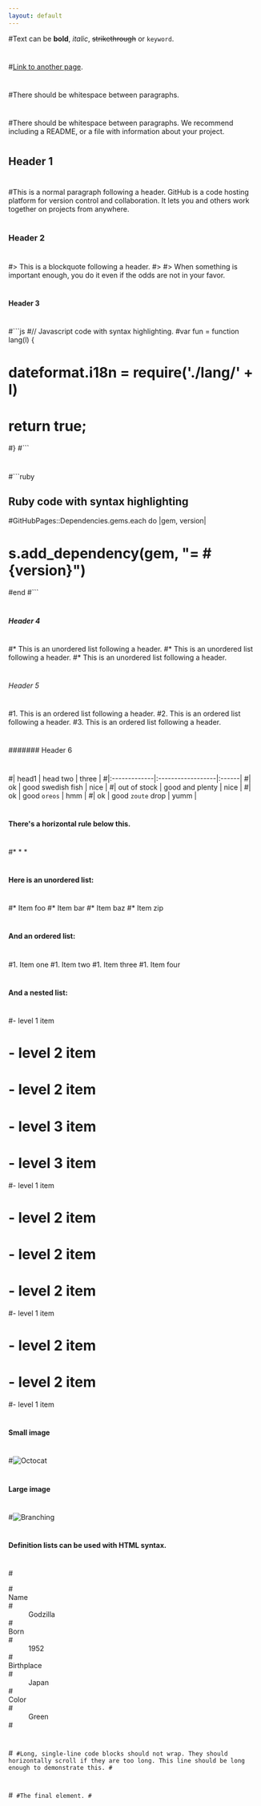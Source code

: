 ```yaml
---
layout: default
---
```


#Text can be **bold**, _italic_, ~~strikethrough~~ or `keyword`.
# 
#[Link to another page](./another-page.html).
# 
#There should be whitespace between paragraphs.
# 
#There should be whitespace between paragraphs. We recommend including a README, or a file with information about your project.
# 
## Header 1
# 
#This is a normal paragraph following a header. GitHub is a code hosting platform for version control and collaboration. It lets you and others work together on projects from anywhere.
# 
### Header 2
# 
#> This is a blockquote following a header.
#>
#> When something is important enough, you do it even if the odds are not in your favor.
# 
#### Header 3
# 
#```js
#// Javascript code with syntax highlighting.
#var fun = function lang(l) {
#  dateformat.i18n = require('./lang/' + l)
#  return true;
#}
#```
# 
#```ruby
## Ruby code with syntax highlighting
#GitHubPages::Dependencies.gems.each do |gem, version|
#  s.add_dependency(gem, "= #{version}")
#end
#```
# 
##### Header 4
# 
#*   This is an unordered list following a header.
#*   This is an unordered list following a header.
#*   This is an unordered list following a header.
# 
###### Header 5
# 
#1.  This is an ordered list following a header.
#2.  This is an ordered list following a header.
#3.  This is an ordered list following a header.
# 
####### Header 6
# 
#| head1        | head two          | three |
#|:-------------|:------------------|:------|
#| ok           | good swedish fish | nice  |
#| out of stock | good and plenty   | nice  |
#| ok           | good `oreos`      | hmm   |
#| ok           | good `zoute` drop | yumm  |
# 
#### There's a horizontal rule below this.
# 
#* * *
# 
#### Here is an unordered list:
# 
#*   Item foo
#*   Item bar
#*   Item baz
#*   Item zip
# 
#### And an ordered list:
# 
#1.  Item one
#1.  Item two
#1.  Item three
#1.  Item four
# 
#### And a nested list:
# 
#- level 1 item
#  - level 2 item
#  - level 2 item
#    - level 3 item
#    - level 3 item
#- level 1 item
#  - level 2 item
#  - level 2 item
#  - level 2 item
#- level 1 item
#  - level 2 item
#  - level 2 item
#- level 1 item
# 
#### Small image
# 
#![Octocat](https://github.githubassets.com/images/icons/emoji/octocat.png)
# 
#### Large image
# 
#![Branching](https://guides.github.com/activities/hello-world/branching.png)
# 
# 
#### Definition lists can be used with HTML syntax.
# 
#<dl>
#<dt>Name</dt>
#<dd>Godzilla</dd>
#<dt>Born</dt>
#<dd>1952</dd>
#<dt>Birthplace</dt>
#<dd>Japan</dd>
#<dt>Color</dt>
#<dd>Green</dd>
#</dl>
# 
#```
#Long, single-line code blocks should not wrap. They should horizontally scroll if they are too long. This line should be long enough to demonstrate this.
#```
# 
#```
#The final element.
#```
# 